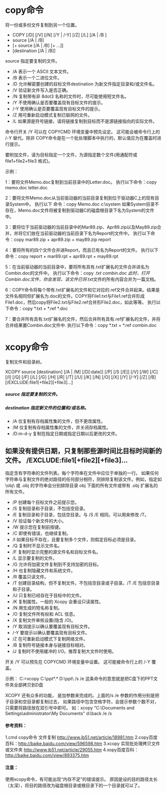 # copy命令
将一份或多份文件复制到另一个位置。
- COPY [/D] [/V] [/N] [/Y | /-Y] [/Z] [/L] [/A | /B ]
- source [/A | /B]
- [+ source [/A | /B] [+ ...]]
- [destination [/A | /B]]

source 指定要复制的文件。
- /A 表示一个 ASCII 文本文件。
- /B 表示一个二进位文件。
- /D 允许解密要创建的目标文件destination 为新文件指定目录和/或文件名。
- /V 验证新文件写入是否正确。
- /N 复制带有非 8dot3 名称的文件时，尽可能使用短文件名。
- /Y 不使用确认是否要覆盖现有目标文件的提示。
- /-Y 使用确认是否要覆盖现有目标文件的提示。
- /Z 用可重新启动模式复制已联网的文件。
- /L 如果源是符号链接，请将链接复制到目标而不是源链接指向的实际文件。

命令行开关 /Y 可以在 COPYCMD 环境变量中预先设定。
这可能会被命令行上的 /-Y 替代。除非 COPY命令是在一个批处理脚本中执行的，默认值应为在覆盖时进行提示。

要附加文件，请为目标指定一个文件，为源指定数个文件(用通配符或 file1+file2+file3 格式)。

示例：

1：要将文件Memo.doc复制到当前目录中的Letter.doc。
    执行以下命令：copy memo.doc letter.doc

2：要将文件Memo.doc从当前驱动器的当前目录复制到位于驱动器C上的现有目录System中。
执行以下
命令：copy Memo.doc c:\system
如果System目录不存在，Memo.doc文件将被复制到驱动器C的磁盘根目录下名为System的文件中。

3：要将位于当前驱动器的当前目录中的Mar89.zip、Apr89.zip以及May89.zip合并，并将它们放在当前驱动器的当前目录下名为Report的文件中。
执行以下命令：copy mar89.zip + apr89.zip + may89.zip report

4：要将所有的四个文件合并进Report，而且已有名为Report的文件。
执行以下命令：copy report + mar89.rpt + apr89.rpt + may89.rpt

5：在当前驱动器的当前目录中，要将所有具有.txt扩展名的文件合并进名为Combin.doc的文件中。
执行以下命令：copy *.txt combin.doc
此时，打开Combin.doc文件，你会发现，该文件已将*.txt文件的所有内容合并为一篇文档。

6：COPY命令将每个带有.txt扩展名的文件和它对应的.ref文件合并起来。结果是文件名相同但扩展名为.doc的文件。COPY将File1.txt与File1.ref合并形成File1.doc，然后copy将File2.txt与File2.ref合并形File2.doc，如此等等。
执行以下命令：copy *.txt + *.ref *.doc


7：要合并所有具有.txt扩展名的文件，然后合并所有具有.ref扩展名的文件，并将合并结果置Combin.doc文件中.
执行以下命令：copy *.txt + *.ref combin.doc

# xcopy命令
复制文件和目录树。

XCOPY source [destination] [/A | /M] [/D[:date]] [/P] [/S [/E]] [/V] [/W]
[/C] [/I] [/Q] [/F] [/L] [/G] [/H] [/R] [/T] [/U]
[/K] [/N] [/O] [/X] [/Y] [/-Y] [/Z] [/B]
[/EXCLUDE:file1[+file2][+file3]...]

##### source 指定要复制的文件。
#####  destination 指定新文件的位置和/或名称。
- /A 仅复制有存档属性集的文件，但不更改属性。
- /M 仅复制有存档属性集的文件，并关闭存档属性。
- /D:m-d-y 复制在指定日期或指定日期以后更改的文件。

如果没有提供日期，只复制那些源时间比目标时间新的文件。
/EXCLUDE:file1[+file2][+file3]...
-
指定含有字符串的文件列表。每个字符串在文件中应位于单独的一行。
如果任何字符串与复制文件的绝对路径的任何部分相符，则排除复制该文件。例如，指定如 \obj\ 或 .obj 的字符串会分别排除目录
obj 下面的所有文件或带有 .obj 扩展名的所有文件。

- /P 创建每个目标文件之前提示您。
- /S 复制目录和子目录，不包括空目录。
- /E 复制目录和子目录，包括空目录。与 /S /E 相同。可以用来修改 /T。
- /V 验证每个新文件的大小。
- /W 提示您在复制前按键。
- /C 即使有错误，也继续复制。
- /I 如果目标不存在，且要复制多个文件，则假定目标必须是目录。
- /Q 复制时不显示文件名。
- /F 复制时显示完整的源文件名和目标文件名。
- /L 显示要复制的文件。
- /G 允许将加密文件复制到不支持加密的目标。
- /H 也复制隐藏文件和系统文件。
- /R 覆盖只读文件。
- /T 创建目录结构，但不复制文件。不包括空目录或子目录。/T /E 包括空目录和子目录。
- /U 只复制已经存在于目标中的文件。
- /K 复制属性。一般的 Xcopy 会重设只读属性。
- /N 用生成的短名称复制。
- /O 复制文件所有权和 ACL 信息。
- /X 复制文件审核设置(隐含 /O)。
- /Y 取消提示以确认要覆盖现有目标文件。
- /-Y 要提示以确认要覆盖现有目标文件。
- /Z 在可重新启动模式下复制网络文件。
- /B 复制符号链接本身与链接目标相对。
- /J 复制时不使用缓冲的 I/O。推荐复制大文件时使用。

开关 /Y 可以预先在 COPYCMD 环境变量中设置。
这可能被命令行上的 /-Y 覆盖。

示例：
C:\>xcopy C:\ppt\*.* D:\ppt\ /s /e
这条命令的意思就是把C盘下的PPT文件夹全部拷贝到D盘

XCOPY 还有众多的功能， 是加参数来完成的。上面的/s /e 参数的作用分别是把子目录和空目录都复制过去，
如果路径中包含空格字符，会提示参数个数不对，只需要将路径放在双引号中即可。
如：xcopy "C:\Documents and Settings\administrator\My Documents" d:\back /e /s



#### 参考资料：
1.cmd copy命令 文件复制 http://www.jb51.net/article/18981.htm
2.copy百度百科：http://baike.baidu.com/view/596598.htm
3.xcopy 实现批处理拷贝文件或文件夹 http://www.jb51.net/article/29055.htm
4.xopy百度百科：http://baike.baidu.com/view/893375.htm

#### 注意：
使用xcopy命令，有可能出现“内存不足”的错误提示。
原因是设的目的路径太长（太深），将目的路径改为磁盘根目录或根目录下的一个目录就可以了。